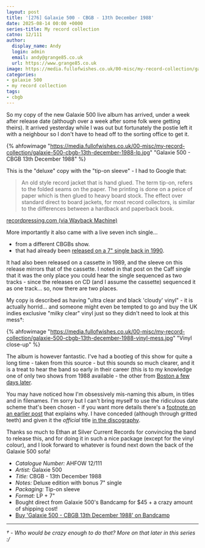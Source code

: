 ```yaml
---
layout: post
title: '[276] Galaxie 500 - CBGB - 13th December 1988'
date: 2025-08-14 00:00 +0000
series-title: My record collection 
catno: 12/111
author:
  display_name: Andy
  login: admin
  email: andy@grange85.co.uk
  url: https://www.grange85.co.uk
image: https://media.fullofwishes.co.uk/00-misc/my-record-collection/galaxie-500-cbgb-13th-december-1988-lp.jpg
categories:
- galaxie 500
- my record collection
tags:
- cbgb
---
```

So my copy of the new Galaxie 500 live album has arrived, under a week after release date (although over a week after some folk were getting theirs). It arrived yesterday while I was out but fortunately the postie left it with a neighbour so I don't have to head off to the sorting office to get it. 

{% ahfowimage "https://media.fullofwishes.co.uk/00-misc/my-record-collection/galaxie-500-cbgb-13th-december-1988-lp.jpg" "Galaxie 500 - CBGB 13th December 1988" %}

This is the "deluxe" copy with the "tip-on sleeve" - I had to Google that:

<blockquote>
An old style record jacket that is hand glued. The term tip-on, refers to the folded seams on the paper. The printing is done on a peice of paper which is then glued to heavy board stock. The effect over standard direct to board jackets, for most record collectors, is similar to the differences between a hardback and paperback book.
</blockquote>
<p class="caption"><a href="https://web.archive.org/web/20160606032229/http://www.recordpressing.com/services/packaging/vinyl/">recordpressing.com (via Wayback Machine)</a></p>

More importantly it also came with a live seven inch single...
 - from a different CBGBs show.
 - that had already been [released on a 7" single back in 1990](/2024/10/28/my-record-collection-183-galaxie-500-rain-don-t-let-our-youth-go-to-waste/).

It had also been released on a cassette in 1989, and the sleeve on this release mirrors that of the cassette. I noted in that post on the Caff single that it was the only place you could hear the single sequenced as two tracks - since the releases on CD (and I assume the cassette) sequenced it as one track... so, now there are two places.

My copy is described as having "ultra clear and black 'cloudy' vinyl" - it is actually horrid... and someone might even be tempted to go and buy the UK indies exclusive "milky clear" vinyl just so they didn't need to look at this mess&dagger;:

{% ahfowimage "https://media.fullofwishes.co.uk/00-misc/my-record-collection/galaxie-500-cbgb-13th-december-1988-vinyl-mess.jpg" "Vinyl close-up" %}

The album is however fantastic. I've had a bootleg of this show for quite a long time - taken from this source - but this sounds so much clearer, and it is a treat to hear the band so early in their career (this is to my knowledge one of only two shows from 1988 available - the other from [Boston a few days later](/2023/08/17/my-record-collection-061-galaxie-500-unreleased-sessions-and-live-at-the-rat/).

You may have noticed how I'm obsessively mis-naming this album, in titles and in filenames. I'm sorry but I can't bring myself to use the ridiculous date scheme that's been chosen - if you want more details there's a [footnote on an earlier post](/2025/06/10/new-galaxie-500-official-bootleg-up-for-pre-order/) that explains why. I have conceded (although through gritted teeth) and given it the _official_ title [in the discography](/database/galaxie-500/releases/cbgb-12-13-88/).

Thanks so much to Ethan at Silver Current Records for convincing the band to release this, and for doing it in such a nice package (except for the vinyl colour), and I look forward to whatever is found next down the back of the Galaxie 500 sofa!

 - *Catalogue Number:* AHFOW 12/111
 - *Artist:* Galaxie 500
 - *Title:* CBGB - 13th December 1988
 - *Notes:* Deluxe edition with bonus 7" single
 - *Packaging:* Tip-on sleeve
 - *Format:* LP + 7"
 - Bought direct from Galaxie 500's Bandcamp for $45 + a crazy amount of shipping cost!
 - [Buy 'Galaxie 500 - CBGB 13th December 1988' on Bandcamp](https://galaxie500.bandcamp.com/album/cbgb-121388)

---

_&dagger; - Who would be crazy enough to do that? More on that later in this series :/_
